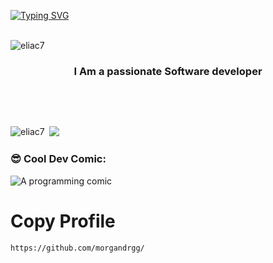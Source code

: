 [![Typing SVG](https://readme-typing-svg.demolab.com?font=Fira+Code&size=30&pause=1000&color=0CF709&vCenter=true&width=1000&height=60&lines=Hello++%F0%9F%91%8B+I+Am+Benard+Kimani)](https://git.io/typing-svg)
<br/>
<br/>
<p align="left"> <img src="https://komarev.com/ghpvc/?username=eliac7&label=Profile%20views&color=0e75b6&style=flat" alt="eliac7" /> </p>
<h3 align="center">I Am a passionate Software developer </h3>

  <br/>
  <br/>

<p align="left"> <a href="https://twitter.com/swiftkimani" target="blank"><img src="https://img.shields.io/twitter/follow/swiftkimani?logo=twitter&style=for-the-badge" alt="" /></a> </p>


<p><img align="left" src="https://github-readme-stats.vercel.app/api/top-langs?username=morgandrgg&show_icons=true&locale=en&layout=compact" alt="eliac7" /></p>

<p>&nbsp;<img src="https://github-readme-streak-stats.herokuapp.com/?user=swiftkimani&theme=radical"/></p>
<p><a href="https://readme-stats-cfgj2cxdy.vercel.app/api?username=morgandrgg&count_private=true&show_icons=true&theme=cobalt">
</a></p>

### 😎 Cool Dev Comic:
<!-- <img src='https://randommeme-five.vercel.app/' style="height: 400px;"/> -->
<img src="https://random-xkcd-url.glitch.me/random-xkcd" alt="A programming comic" />


<h1>Copy Profile</h1>

```md
https://github.com/morgandrgg/
```
